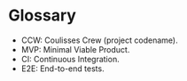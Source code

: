# Glossary
- CCW: Coulisses Crew (project codename).
- MVP: Minimal Viable Product.
- CI: Continuous Integration.
- E2E: End-to-end tests.
